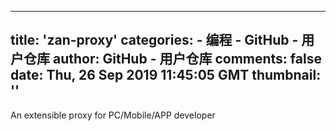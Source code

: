 
---
title: 'zan-proxy'
categories: 
    - 编程
    - GitHub - 用户仓库
author: GitHub - 用户仓库
comments: false
date: Thu, 26 Sep 2019 11:45:05 GMT
thumbnail: ''
---

<div>   
An extensible proxy for PC/Mobile/APP developer  
</div>
            